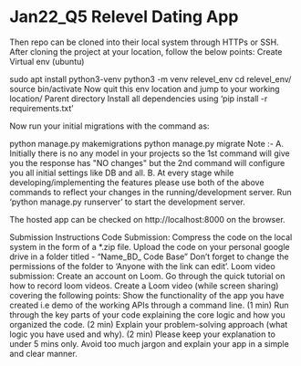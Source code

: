 # Jan22_Q5 Relevel Dating App

Then repo can be cloned into their local system through HTTPs or SSH. After cloning the project at your location, follow the below points: Create Virtual env (ubuntu)

sudo apt install python3-venv
python3 -m venv relevel_env
cd relevel_env/
source bin/activate Now quit this env location and jump to your working location/ Parent directory
Install all dependencies using ‘pip install -r requirements.txt’

Now run your initial migrations with the command as:

python manage.py makemigrations
python manage.py migrate
Note :- A. Initially there is no any model in your projects so the 1st command will give you the response has "NO changes" but the 2nd command will configure you all initial settings like DB and all. B. At every stage while developing/implementing the features please use both of the above commands to reflect your changes in the running/development server. Run ‘python manage.py runserver’ to start the development server.

The hosted app can be checked on http://localhost:8000 on the browser.

Submission Instructions Code Submission: Compress the code on the local system in the form of a *.zip file. Upload the code on your personal google drive in a folder titled - “Name_BD_ Code Base” Don’t forget to change the permissions of the folder to ‘Anyone with the link can edit’. Loom video submission: Create an account on Loom. Go through the quick tutorial on how to record loom videos. Create a Loom video (while screen sharing) covering the following points: Show the functionality of the app you have created i.e demo of the working APIs through a command line. (1 min) Run through the key parts of your code explaining the core logic and how you organized the code. (2 min) Explain your problem-solving approach (what logic you have used and why). (2 min) Please keep your explanation to under 5 mins only. Avoid too much jargon and explain your app in a simple and clear manner.

